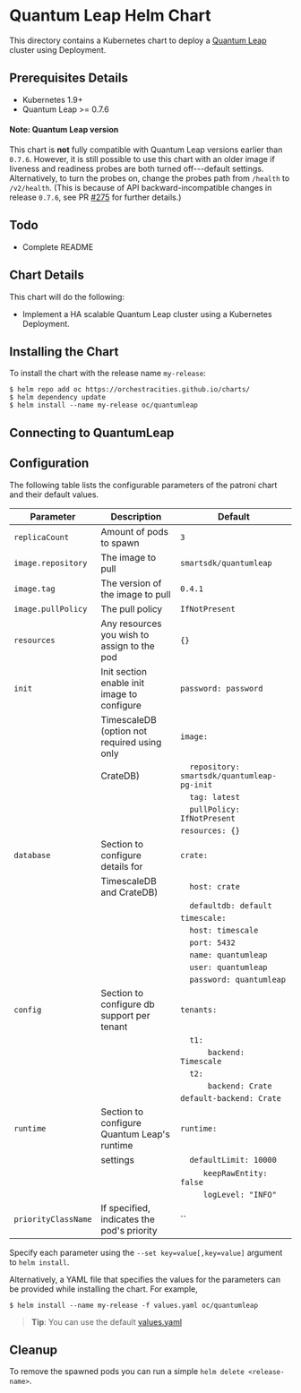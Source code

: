# Quantum Leap Helm Chart

This directory contains a Kubernetes chart to deploy a [Quantum Leap](https://github.com/smartsdk/ngsi-timeseries-api) cluster using Deployment.

## Prerequisites Details
* Kubernetes 1.9+
* Quantum Leap >= 0.7.6

#### Note: Quantum Leap version
This chart is **not** fully compatible with Quantum Leap versions earlier
than `0.7.6`. However, it is still possible to use this chart with an older
image if liveness and readiness probes are both turned off---default settings.
Alternatively, to turn the probes on, change the probes path from `/health`
to `/v2/health`. (This is because of API backward-incompatible changes in
release `0.7.6`, see PR [#275](https://github.com/smartsdk/ngsi-timeseries-api/pull/275)
for further details.)

## Todo
* Complete README

## Chart Details
This chart will do the following:

* Implement a HA scalable Quantum Leap cluster using a Kubernetes Deployment.

## Installing the Chart

To install the chart with the release name `my-release`:

```console
$ helm repo add oc https://orchestracities.github.io/charts/
$ helm dependency update
$ helm install --name my-release oc/quantumleap
```

## Connecting to QuantumLeap


## Configuration

The following table lists the configurable parameters of the patroni chart and their default values.

|       Parameter                   |           Description                       |                         Default                     |
|-----------------------------------|---------------------------------------------|-----------------------------------------------------|
| `replicaCount`                    | Amount of pods to spawn                     | `3`                                                 |
| `image.repository`                | The image to pull                           | `smartsdk/quantumleap`                              |
| `image.tag`                       | The version of the image to pull            | `0.4.1`                                             |
| `image.pullPolicy`                | The pull policy                             | `IfNotPresent`                                      |
| `resources`                       | Any resources you wish to assign to the pod | `{}`                                                |
| `init`                            | Init section enable init image to configure | `password: password`                                |
|                                   | TimescaleDB (option not required using only | `image:`                                            |
|                                   | CrateDB)                                    | `  repository: smartsdk/quantumleap-pg-init`        |
|                                   |                                             | `  tag: latest`                                     |
|                                   |                                             | `  pullPolicy: IfNotPresent`                        |
|                                   |                                             | `resources: {}`                                     |
| `database`                        | Section to configure details for            | `crate:`                                            |
|                                   | TimescaleDB and CrateDB)                    | `  host: crate`                                     |
|                                   |                                             | `  defaultdb: default`                              |
|                                   |                                             | `timescale:`                                        |
|                                   |                                             | `  host: timescale`                                 |
|                                   |                                             | `  port: 5432`                                      |
|                                   |                                             | `  name: quantumleap`                               |
|                                   |                                             | `  user: quantumleap`                               |
|                                   |                                             | `  password: quantumleap`                           |
| `config`                          | Section to configure db support per tenant  | `tenants:`                                          |
|                                   |                                             | `  t1:`                                             |
|                                   |                                             | `      backend: Timescale`                          |
|                                   |                                             | `  t2:`                                             |
|                                   |                                             | `      backend: Crate`                              |
|                                   |                                             | `default-backend: Crate`                            |
| `runtime`                         | Section to configure Quantum Leap's runtime | `runtime:`                                          |
|                                   | settings                                    | `  defaultLimit: 10000`                             |
|                                   |                                             | `     keepRawEntity: false`                         |
|                                   |                                             | `     logLevel: "INFO"`                             |
| `priorityClassName`               | If specified, indicates the pod's priority  | ``                                                  |

Specify each parameter using the `--set key=value[,key=value]` argument to `helm install`.

Alternatively, a YAML file that specifies the values for the parameters can be provided while installing the chart. For example,

```console
$ helm install --name my-release -f values.yaml oc/quantumleap
```

> **Tip**: You can use the default [values.yaml](values.yaml)

## Cleanup

To remove the spawned pods you can run a simple `helm delete <release-name>`.
